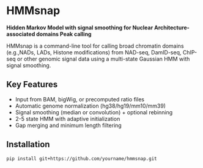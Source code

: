 # HMMsnap

**Hidden Markov Model with signal smoothing for Nuclear Architecture-associated domains Peak calling**

HMMsnap is a command-line tool for calling broad chromatin domains (e.g.,NADs, LADs, Histone modifications) from NAD-seq, DamID-seq, ChIP-seq or other genomic signal data using a multi-state Gaussian HMM with signal smoothing.

## Key Features
- Input from BAM, bigWig, or precomputed ratio files
- Automatic genome normalization (hg38/hg19/mm10/mm39)
- Signal smoothing (median or convolution) + optional rebinning
- 2-5 state HMM with adaptive initialization
- Gap merging and minimum length filtering

## Installation
```bash
pip install git+https://github.com/yourname/hmmsnap.git
